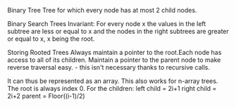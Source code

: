 Binary Tree
Tree for which every node has at most 2 child nodes.

Binary Search Trees
Invariant: For every node x the values in the left subtree are less or equal to x and the nodes in the right subtrees are greater or equal to x, x being the root.

Storing Rooted Trees
Always maintain a pointer to the root.Each node has access to all of its children. Maintain a pointer to the parent node to make reverse traversal easy. - this isn't necessary thanks to recursive calls.

It can thus be represented as an array. This also works for n-array trees. The root is always index 0. For the children:
left child = 2i+1
right child = 2i+2
parent = Floor((i-1)/2)


